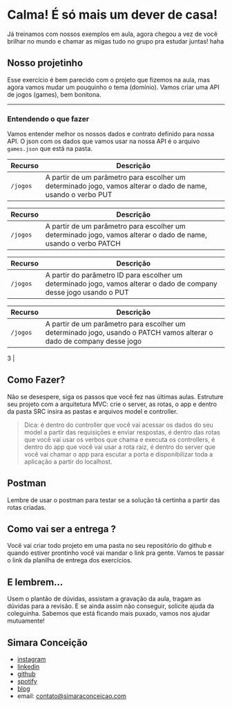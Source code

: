 # Calma! É só mais um dever de casa!

Já treinamos com nossos exemplos em aula, agora chegou a vez de você brilhar no mundo e chamar as migas tudo no grupo pra estudar juntas! haha

## Nosso projetinho

Esse exercício é bem parecido com o projeto que fizemos na aula, mas agora vamos mudar um pouquinho o tema (domínio). Vamos criar uma API de jogos (games), bem bonitona.

---

### Entendendo o que fazer

Vamos entender melhor os nossos dados e contrato definido para nossa API. 
O json com os dados que vamos usar na nossa API é o arquivo `games.json` que está na pasta.


| Recurso | Descrição |
| --- | --- |
| `/jogos` | A partir de um parâmetro para escolher um determinado jogo, vamos alterar o dado de name, usando o verbo PUT|

| Recurso | Descrição |
| --- | --- |
| `/jogos` |  A partir de um parâmetro para escolher um determinado jogo, vamos alterar o dado de name, usando o verbo PATCH|

| Recurso | Descrição |
| --- | --- |
| `/jogos` | A partir do parâmetro ID para escolher um determinado jogo, vamos alterar o dado de company desse jogo usando o PUT|

| Recurso | Descrição |
| --- | --- |
| `/jogos` | A partir de um parâmetro para escolher um determinado jogo, usando o PATCH vamos alterar o dado de company desse jogo
3
|


## Como Fazer?

Não se desespere, siga os passos que você fez nas últimas aulas. Estruture seu projeto com a arquitetura MVC: crie o server, as rotas, o app e dentro da pasta SRC insira as pastas e arquivos model e controller. 

> Dica: é dentro do controller que você vai acessar os dados do seu model a partir das requisições e enviar respostas, é dentro das rotas que você vai usar os verbos que chama e executa os controllers, é dentro do app que você vai usar a rota raiz, é dentro do server que você vai chamar o app para escutar a porta e disponibilizar toda a aplicação a partir do localhost. 

## Postman

Lembre de usar o postman para testar se a solução tá certinha a partir das rotas criadas.


## Como vai ser a entrega ?

Você vai criar todo projeto em uma pasta no seu repositório do github e quando estiver prontinho você vai mandar o link pra gente. Vamos te passar o link da planilha de entrega dos exercícios.

## E lembrem...
Usem o plantão de dúvidas, assistam a gravação da aula, tragam as dúvidas para a revisão. E se ainda assim não conseguir, solicite ajuda da coleguinha. Sabemos que está ficando mais puxado, vamos nos ajudar mutuamente!

## Simara Conceição
- [instagram](https://www.instagram.com/simara_conceicao)
- [linkedin](https://www.linkedin.com/in/simaraconceicao/)
- [github](https://github.com/simaraconceicao)
- [spotify](https://open.spotify.com/show/59vCz4TY6tPHXW26qJknh3)
- [blog](https://simaraconceicao.com/blog)
- email: contato@simaraconceicao.com
